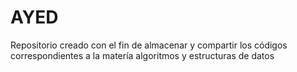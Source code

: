 # AYED

Repositorio creado con el fin de almacenar y compartir los códigos correspondientes a la matería algoritmos y estructuras de datos
